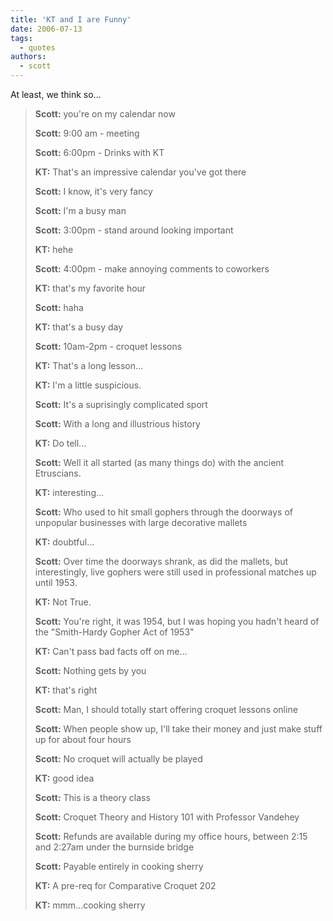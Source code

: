 ```yaml
---
title: 'KT and I are Funny'
date: 2006-07-13
tags:
  - quotes
authors:
  - scott
---
```


At least, we think so...

> **Scott:** you're on my calendar now
>
> **Scott:** 9:00 am - meeting
>
> **Scott:** 6:00pm - Drinks with KT
>
> **KT:** That's an impressive calendar you've got there
>
> **Scott:** I know, it's very fancy
>
> **Scott:** I'm a busy man
>
> **Scott:** 3:00pm - stand around looking important
>
> **KT:** hehe
>
> **Scott:** 4:00pm - make annoying comments to coworkers
>
> **KT:** that's my favorite hour
>
> **Scott:** haha
>
> **KT:** that's a busy day
>
> **Scott:** 10am-2pm - croquet lessons
>
> **KT:** That's a long lesson...
>
> **KT:** I'm a little suspicious.
>
> **Scott:** It's a suprisingly complicated sport
>
> **Scott:** With a long and illustrious history
>
> **KT:** Do tell...
>
> **Scott:** Well it all started (as many things do) with the ancient Etruscians.
>
> **KT:** interesting...
>
> **Scott:** Who used to hit small gophers through the doorways of unpopular businesses with large decorative mallets
>
> **KT:** doubtful...
>
> **Scott:** Over time the doorways shrank, as did the mallets, but interestingly, live gophers were still used in professional matches up until 1953.
>
> **KT:** Not True.
>
> **Scott:** You're right, it was 1954, but I was hoping you hadn't heard of the "Smith-Hardy Gopher Act of 1953"
>
> **KT:** Can't pass bad facts off on me...
>
> **Scott:** Nothing gets by you
>
> **KT:** that's right
>
> **Scott:** Man, I should totally start offering croquet lessons online
>
> **Scott:** When people show up, I'll take their money and just make stuff up for about four hours
>
> **Scott:** No croquet will actually be played
>
> **KT:** good idea
>
> **Scott:** This is a theory class
>
> **Scott:** Croquet Theory and History 101 with Professor Vandehey
>
> **Scott:** Refunds are available during my office hours, between 2:15 and 2:27am under the burnside bridge
>
> **Scott:** Payable entirely in cooking sherry
>
> **KT:** A pre-req for Comparative Croquet 202
>
> **KT:** mmm...cooking sherry
